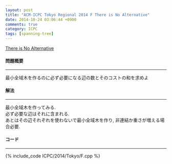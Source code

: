 ```yaml
---
layout: post
title: "ACM-ICPC Tokyo Regional 2014 F There is No Alternative"
date: 2014-10-24 03:06:44 +0900
comments: true
category: ICPC
tags: [spanning-tree]
---
```


[There is No Alternative](http://judge.u-aizu.ac.jp/onlinejudge/cdescription.jsp?cid=ICPCOOC2014&pid=F)

#### 問題概要

****

最小全域木を作るのに必ず必要になる辺の数とそのコストの和を求めよ

#### 解法

****

最小全域木を作ってみる.  
必ず必要な辺はそれに含まれる.  
あとはその辺それぞれを使わないで最小全域木を作り, 非連結か重さが増える場合必要.

#### コード

****

{% include_code ICPC/2014/Tokyo/F.cpp %}

